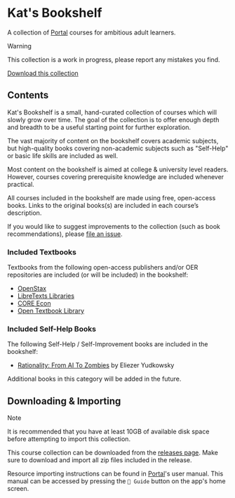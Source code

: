 # Kat's Bookshelf
A collection of [Portal](https://github.com/School-of-Life-Project/Portal-App) courses for ambitious adult learners.

> [!WARNING]
> This collection is a work in progress, please report any mistakes you find.

[Download this collection](https://github.com/transkatgirl/kats-bookshelf/releases)

## Contents

Kat's Bookshelf is a small, hand-curated collection of courses which will slowly grow over time. The goal of the collection is to offer enough depth and breadth to be a useful starting point for further exploration.

The vast majority of content on the bookshelf covers academic subjects, but high-quality books covering non-academic subjects such as "Self-Help" or basic life skills are included as well.

Most content on the bookshelf is aimed at college & university level readers. However, courses covering prerequisite knowledge are included whenever practical.

All courses included in the bookshelf are made using free, open-access books. Links to the original books(s) are included in each course’s description.

If you would like to suggest improvements to the collection (such as book recommendations), please [file an issue](https://github.com/transkatgirl/kats-bookshelf/issues).

### Included Textbooks

Textbooks from the following open-access publishers and/or OER repositories are included (or will be included) in the bookshelf:

- [OpenStax](https://openstax.org)
- [LibreTexts Libraries](https://libretexts.org/platforms/libraries/)
- [CORE Econ](https://www.core-econ.org)
- [Open Textbook Library](https://open.umn.edu/opentextbooks/)

### Included Self-Help Books

The following Self-Help / Self-Improvement books are included in the bookshelf:

- [Rationality: From AI To Zombies](https://www.lesswrong.com/tag/rationality:-from-ai-to-zombies) by Eliezer Yudkowsky

Additional books in this category will be added in the future.

## Downloading & Importing

> [!NOTE]
> It is recommended that you have at least 10GB of available disk space before attempting to import this collection.

This course collection can be downloaded from the [releases page](https://github.com/transkatgirl/kats-bookshelf/releases). Make sure to download and import all zip files included in the release.

Resource importing instructions can be found in [Portal](https://github.com/School-of-Life-Project/Portal-App)'s user manual. This manual can be accessed by pressing the `📜 Guide` button on the app's home screen.
